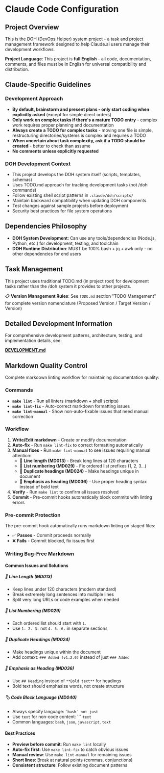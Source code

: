 # Claude Code Configuration

## Project Overview

This is the DOH (DevOps Helper) system project - a task and project management framework designed to help Claude.ai
users manage their development workflows.

**Project Language**: This project is **full English** - all code, documentation, comments, and files must be in English
for universal compatibility and distribution.

## Claude-Specific Guidelines

### Development Approach

- **By default, brainstorm and present plans - only start coding when explicitly asked** (except for simple direct
  orders)
- **Only work on complex tasks if there's a mature TODO entry** - complex work requires proper planning and
  documentation
- **Always create a TODO for complex tasks** - moving one file is simple, restructuring directories/systems is complex
  and requires a TODO
- **When uncertain about task complexity, ask if a TODO should be created** - better to check than assume
- **No comments unless explicitly requested**

### DOH Development Context

- This project develops the DOH system itself (scripts, templates, schemas)
- Uses TODO.md approach for tracking development tasks (not /doh commands)
- Follow existing shell script patterns in `.claude/doh/scripts/`
- Maintain backward compatibility when updating DOH components
- Test changes against sample projects before deployment
- Security best practices for file system operations

## Dependencies Philosophy

- **DOH System Development**: Can use any tools/dependencies (Node.js, Python, etc.) for development, testing, and
  toolchain
- **DOH Runtime Distribution**: MUST be 100% bash + jq + awk only - no other dependencies for end users

## Task Management

This project uses traditional TODO.md (in project root) for development tasks rather than the /doh system it provides to
other projects.

📋 **Version Management Rules**: See `TODO.md` section "TODO Management" for complete version nomenclature (Proposed
Version / Target Version / Version)

## Detailed Development Information

For comprehensive development patterns, architecture, testing, and implementation details, see:

**[DEVELOPMENT.md](./DEVELOPMENT.md)**

## Markdown Quality Control

Complete markdown linting workflow for maintaining documentation quality:

### Commands

- **`make lint`** - Run all linters (markdown + shell scripts)
- **`make lint-fix`** - Auto-correct markdown formatting issues
- **`make lint-manual`** - Show non-auto-fixable issues that need manual correction

### Workflow

1. **Write/Edit markdown** - Create or modify documentation
2. **Auto-fix** - Run `make lint-fix` to correct formatting automatically
3. **Manual fixes** - Run `make lint-manual` to see issues requiring manual attention:
   - 📏 **Line length (MD013)** - Break long lines at 120 characters
   - 🔢 **List numbering (MD029)** - Fix ordered list prefixes (1, 2, 3...)
   - 📑 **Duplicate headings (MD024)** - Make headings unique in document
   - 📝 **Emphasis as heading (MD036)** - Use proper heading syntax instead of bold text
4. **Verify** - Run `make lint` to confirm all issues resolved
5. **Commit** - Pre-commit hooks automatically block commits with linting errors

### Pre-commit Protection

The pre-commit hook automatically runs markdown linting on staged files:

- ✅ **Passes** - Commit proceeds normally
- ❌ **Fails** - Commit blocked, fix issues first

### Writing Bug-Free Markdown

#### Common Issues and Solutions

##### 📏 Line Length (MD013)

- Keep lines under 120 characters (modern standard)
- Break extremely long sentences into multiple lines
- Split very long URLs or code examples when needed

##### 🔢 List Numbering (MD029)

- Each ordered list should start with `1.`
- Use `1. 2. 3.` not `4. 5. 6.` in separate sections

##### 📑 Duplicate Headings (MD024)

- Make headings unique within the document
- Add context: `### Added (v1.2.0)` instead of just `### Added`

##### 📝 Emphasis as Heading (MD036)

- Use `## Heading` instead of `**Bold text**` for headings
- Bold text should emphasize words, not create structure

##### 🏷️ Code Block Language (MD040)

- Always specify language: `` `bash` not just ``
- Use `text` for non-code content: ``` `text`
- Common languages: `bash`, `json`, `javascript`, `text`

#### Best Practices

- **Preview before commit**: Run `make lint` locally
- **Auto-fix first**: Use `make lint-fix` to catch obvious issues
- **Manual review**: Use `make lint-manual` for remaining issues
- **Short lines**: Break at natural points (commas, conjunctions)
- **Consistent structure**: Follow existing document patterns

